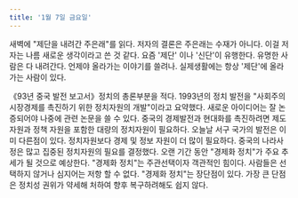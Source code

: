 ```yaml
---
title: '1월 7일 금요일'
---
```

새벽에 "제단을 내려간 주은래"를 읽다. 저자의 결론은 주은래는 수재가 아니다. 이걸 저자는 나름 새로운 생각이라고 쓴 것 같다. 요즘 '제단' 이나 '신단'이 유행한다. 유명한 사람은 다 내려간다.  언제야 올라가는 이야기를 쓸려나. 실제생활에는 항상 '제단'에 올라가는 사람이 있다.

《93년 중국 발전 보고서》정치의 총론부분을 적다. 1993년의 정치 발전을 "사회주의 시장경제를 촉진하기 위한 정치자원의 개발"이라고 요약했다. 새로운 아이디어는 잘 논증되어야 나중에 관련 논문을 쓸 수 있다. 중국의 경제발전과 현대화를 촉진하려면 제도자원과 정책 자원을 포함한 대량의 정치자원이 필요하다. 오늘날 서구 국가의 발전은 이미 다른점이 있다. 정치자원보다 경제 및 정보 자원이 더 많이 필요하다. 중국의 나라사정은 많고 집중된 정치자원의 필요를 결정했다. 오랜 기간 동안 "경제화 정치"가 주요 추세가 될 것으로 예상한다. "경제화 정치"는 주관선택이자 객관적인 힘이다. 사람들은 선택하지 않거나 심지어는 저항 할 수 없다. "경제화 정치"는 장단점이 있다. 가장 큰 단점은 정치성 권위가 약세해 처하여 향후 복구하려해도 쉽지 않다.
